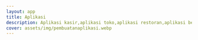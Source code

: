 ```yaml
---
layout: app
title: Aplikasi
description: Aplikasi kasir,aplikasi toko,aplikasi restoran,aplikasi bengkel,aplikasi booking,aplikasi android.
cover: assets/img/pembuatanaplikasi.webp
---
```

